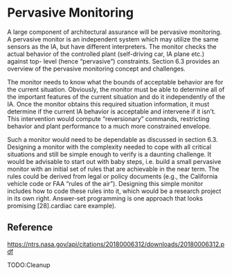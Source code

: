 # Pervasive Monitoring

A large component of architectural assurance will be pervasive monitoring. A pervasive monitor is an
independent system which may utilize the same sensors as the IA, but have different interpreters. The
monitor checks the actual behavior of the controlled plant (self-driving car, IA plane etc.) against top-
level (hence “pervasive”) constraints. Section 6.3 provides an overview of the pervasive monitoring
concept and challenges.

The monitor needs to know what the bounds of acceptable behavior are for the current situation.
Obviously, the monitor must be able to determine all of the important features of the current situation
and do it independently of the IA. Once the monitor obtains this required situation information, it
must determine if the current IA behavior is acceptable and intervene if it isn’t. This intervention
would compute “reversionary” commands, restricting behavior and plant performance to a much more
constrained envelope.

Such a monitor would need to be dependable as discussed in section 6.3. Designing a monitor with the
complexity needed to cope with all critical situations and still be simple enough to verify is a daunting
challenge. It would be advisable to start out with baby steps, i.e. build a small pervasive monitor with
an initial set of rules that are achievable in the near term. The rules could be derived from legal or
policy documents (e.g., the California vehicle code or FAA “rules of the air”).
Designing this simple monitor includes how to code these rules into it, which would be a research project in its own right.
Answer-set programming is one approach that looks promising [28].cardiac care example).

## Reference

https://ntrs.nasa.gov/api/citations/20180006312/downloads/20180006312.pdf

TODO:Cleanup
